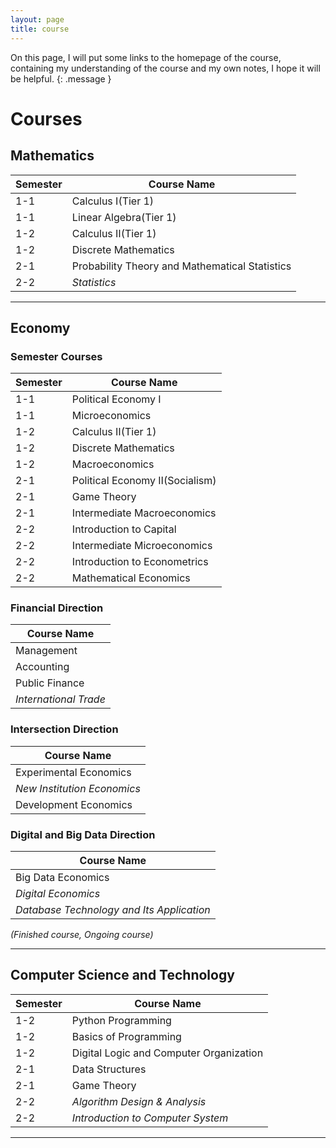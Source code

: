 ```yaml
---
layout: page
title: course
---
```

On this page, I will put some links to the homepage of the course, containing my understanding of the course and my own notes, I hope it will be helpful.
{: .message }   

# Courses

## Mathematics
| Semester | Course Name                              |
|----------|------------------------------------------|
| 1-1      | Calculus Ⅰ(Tier 1)                      |
| 1-1      | Linear Algebra(Tier 1)                  |
| 1-2      | Calculus Ⅱ(Tier 1)                      |
| 1-2      | Discrete Mathematics                    |
| 2-1      | Probability Theory and Mathematical Statistics |
| 2-2      | *Statistics*                            |

---

## Economy
### Semester Courses
| Semester | Course Name                              |
|----------|------------------------------------------|
| 1-1      | Political Economy Ⅰ                     |
| 1-1      | Microeconomics                          |
| 1-2      | Calculus Ⅱ(Tier 1)                      |
| 1-2      | Discrete Mathematics                    |
| 1-2      | Macroeconomics                          |
| 2-1      | Political Economy Ⅱ(Socialism)          |
| 2-1      | Game Theory                             |
| 2-1      | Intermediate Macroeconomics             |
| 2-2      | Introduction to Capital                 |
| 2-2      | Intermediate Microeconomics             |
| 2-2      | Introduction to Econometrics            |
| 2-2      | Mathematical Economics                  |

### Financial Direction
| Course Name               |
|---------------------------|
| Management                |
| Accounting                |
| Public Finance            |
| *International Trade*     |

### Intersection Direction
| Course Name               |
|---------------------------|
| Experimental Economics    |
| *New Institution Economics* |
| Development Economics     |

### Digital and Big Data Direction
| Course Name                          |
|--------------------------------------|
| Big Data Economics                   |
| *Digital Economics*                  |
| *Database Technology and Its Application* |

*(Finished course, *Ongoing course*)*

---

## Computer Science and Technology
| Semester | Course Name                          |
|----------|--------------------------------------|
| 1-2      | Python Programming                   |
| 1-2      | Basics of Programming                |
| 1-2      | Digital Logic and Computer Organization |
| 2-1      | Data Structures                      |
| 2-1      | Game Theory                          |
| 2-2      | *Algorithm Design & Analysis*       |
| 2-2      | *Introduction to Computer System*   |


  
     
---
